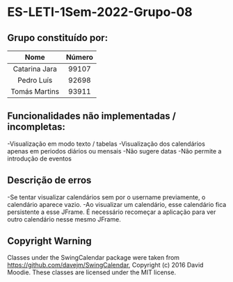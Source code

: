 # ES-LETI-1Sem-2022-Grupo-08

## Grupo constituído por:

| Nome  |  Número |
|:-----------------:|:----:|
| Catarina Jara  | 99107  |
|  Pedro Luís | 92698  |
| Tomás Martins | 93911  |


## Funcionalidades não implementadas / incompletas:
-Visualização em modo texto / tabelas
-Visualização dos calendários apenas em periodos diários ou mensais
-Não sugere datas
-Não permite a introdução de eventos

## Descrição de erros
-Se tentar visualizar calendários sem por o username previamente, o calendário aparece vazio.
-Ao visualizar um calendário, esse calendário fica persistente a esse JFrame. É necessário recomeçar a aplicação para ver outro calendário nesse mesmo JFrame.



## Copyright Warning

Classes under the SwingCalendar package were taken from https://github.com/davejm/SwingCalendar, Copyright (c) 2016 David Moodie. These classes are licensed under the MIT license.
